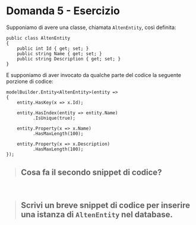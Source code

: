 # Domanda 5 - Esercizio

Supponiamo di avere una classe, chiamata <code>AltenEntity</code>, così definita:

    public class AltenEntity
    {
        public int Id { get; set; }
        public string Name { get; set; }
        public string Description { get; set; } 
    }

E supponiamo di aver invocato da qualche parte del codice la seguente porzione di codice:

    modelBuilder.Entity<AltenEntity>(entity =>
    {
        entity.HasKey(x => x.Id);

        entity.HasIndex(entity => entity.Name)
              .IsUnique(true);

        entity.Property(x => x.Name)
              .HasMaxLength(100);

        entity.Property(x => x.Description)
              .HasMaxLength(100);
    });

>## Cosa fa il secondo snippet di codice?

&nbsp;

>## Scrivi un breve snippet di codice per inserire una istanza di <code>AltenEntity</code> nel database.
